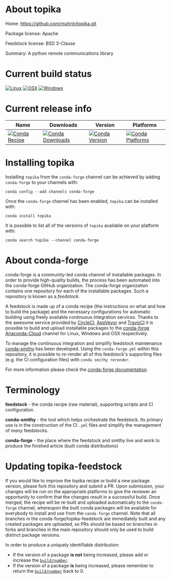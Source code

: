 About topika
============

Home: https://github.com/muhrin/topika.git

Package license: Apache

Feedstock license: BSD 3-Clause

Summary: A python remote communications library



Current build status
====================

[![Linux](https://img.shields.io/circleci/project/github/conda-forge/topika-feedstock/master.svg?label=Linux)](https://circleci.com/gh/conda-forge/topika-feedstock)
[![OSX](https://img.shields.io/travis/conda-forge/topika-feedstock/master.svg?label=macOS)](https://travis-ci.org/conda-forge/topika-feedstock)
[![Windows](https://img.shields.io/appveyor/ci/conda-forge/topika-feedstock/master.svg?label=Windows)](https://ci.appveyor.com/project/conda-forge/topika-feedstock/branch/master)

Current release info
====================

| Name | Downloads | Version | Platforms |
| --- | --- | --- | --- |
| [![Conda Recipe](https://img.shields.io/badge/recipe-topika-green.svg)](https://anaconda.org/conda-forge/topika) | [![Conda Downloads](https://img.shields.io/conda/dn/conda-forge/topika.svg)](https://anaconda.org/conda-forge/topika) | [![Conda Version](https://img.shields.io/conda/vn/conda-forge/topika.svg)](https://anaconda.org/conda-forge/topika) | [![Conda Platforms](https://img.shields.io/conda/pn/conda-forge/topika.svg)](https://anaconda.org/conda-forge/topika) |

Installing topika
=================

Installing `topika` from the `conda-forge` channel can be achieved by adding `conda-forge` to your channels with:

```
conda config --add channels conda-forge
```

Once the `conda-forge` channel has been enabled, `topika` can be installed with:

```
conda install topika
```

It is possible to list all of the versions of `topika` available on your platform with:

```
conda search topika --channel conda-forge
```


About conda-forge
=================

conda-forge is a community-led conda channel of installable packages.
In order to provide high-quality builds, the process has been automated into the
conda-forge GitHub organization. The conda-forge organization contains one repository
for each of the installable packages. Such a repository is known as a *feedstock*.

A feedstock is made up of a conda recipe (the instructions on what and how to build
the package) and the necessary configurations for automatic building using freely
available continuous integration services. Thanks to the awesome service provided by
[CircleCI](https://circleci.com/), [AppVeyor](https://www.appveyor.com/)
and [TravisCI](https://travis-ci.org/) it is possible to build and upload installable
packages to the [conda-forge](https://anaconda.org/conda-forge)
[Anaconda-Cloud](https://anaconda.org/) channel for Linux, Windows and OSX respectively.

To manage the continuous integration and simplify feedstock maintenance
[conda-smithy](https://github.com/conda-forge/conda-smithy) has been developed.
Using the ``conda-forge.yml`` within this repository, it is possible to re-render all of
this feedstock's supporting files (e.g. the CI configuration files) with ``conda smithy rerender``.

For more information please check the [conda-forge documentation](https://conda-forge.org/docs/).

Terminology
===========

**feedstock** - the conda recipe (raw material), supporting scripts and CI configuration.

**conda-smithy** - the tool which helps orchestrate the feedstock.
                   Its primary use is in the construction of the CI ``.yml`` files
                   and simplify the management of *many* feedstocks.

**conda-forge** - the place where the feedstock and smithy live and work to
                  produce the finished article (built conda distributions)


Updating topika-feedstock
=========================

If you would like to improve the topika recipe or build a new
package version, please fork this repository and submit a PR. Upon submission,
your changes will be run on the appropriate platforms to give the reviewer an
opportunity to confirm that the changes result in a successful build. Once
merged, the recipe will be re-built and uploaded automatically to the
`conda-forge` channel, whereupon the built conda packages will be available for
everybody to install and use from the `conda-forge` channel.
Note that all branches in the conda-forge/topika-feedstock are
immediately built and any created packages are uploaded, so PRs should be based
on branches in forks and branches in the main repository should only be used to
build distinct package versions.

In order to produce a uniquely identifiable distribution:
 * If the version of a package **is not** being increased, please add or increase
   the [``build/number``](https://conda.io/docs/user-guide/tasks/build-packages/define-metadata.html#build-number-and-string).
 * If the version of a package **is** being increased, please remember to return
   the [``build/number``](https://conda.io/docs/user-guide/tasks/build-packages/define-metadata.html#build-number-and-string)
   back to 0.

